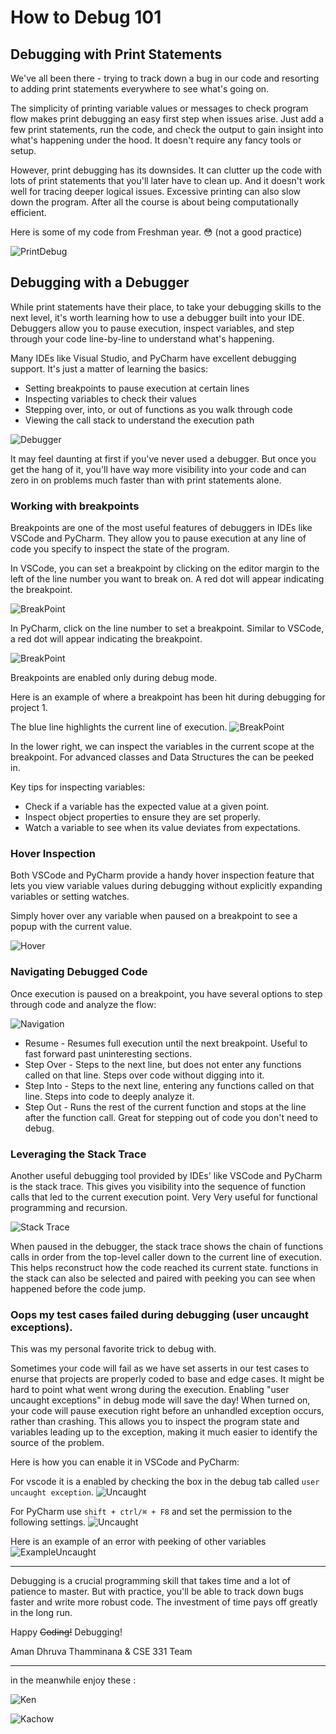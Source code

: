 # How to Debug 101

## Debugging with Print Statements

We've all been there - trying to track down a bug in our code and resorting to adding print statements everywhere to see what's going on.

The simplicity of printing variable values or messages to check program flow makes print debugging an easy first step when issues arise. Just add a few print statements, run the code, and check the output to gain insight into what's happening under the hood. It doesn't require any fancy tools or setup.

However, print debugging has its downsides. It can clutter up the code with lots of print statements that you'll later have to clean up. And it doesn't work well for tracing deeper logical issues. Excessive printing can also slow down the program. After all the course is about being computationally efficient.

Here is some of my code from Freshman year. 😳
(not a good practice)

![PrintDebug](images/PrintDebug.png)

## Debugging with a Debugger

While print statements have their place, to take your debugging skills to the next level, it's worth learning how to use a debugger built into your IDE. Debuggers allow you to pause execution, inspect variables, and step through your code line-by-line to understand what's happening.

Many IDEs like Visual Studio, and PyCharm have excellent debugging support. It's just a matter of learning the basics:

* Setting breakpoints to pause execution at certain lines
* Inspecting variables to check their values
* Stepping over, into, or out of functions as you walk through code
* Viewing the call stack to understand the execution path

![Debugger](images/LabeledDebugger.jpeg)

It may feel daunting at first if you've never used a debugger. But once you get the hang of it, you'll have way more visibility into your code and can zero in on problems much faster than with print statements alone. 


### Working with breakpoints

Breakpoints are one of the most useful features of debuggers in IDEs like VSCode and PyCharm. They allow you to pause execution at any line of code you specify to inspect the state of the program.

In VSCode, you can set a breakpoint by clicking on the editor margin to the left of the line number you want to break on. A red dot will appear indicating the breakpoint.

![BreakPoint](images/VsCodeBreakpoint.png)

In PyCharm, click on the line number to set a breakpoint. Similar to VSCode, a red dot will appear indicating the breakpoint.

![BreakPoint](images/PyCharmBreakpoint.png)



Breakpoints are enabled only during debug mode.

Here is an example of where a breakpoint has been hit during debugging for project 1.


The blue line highlights the current line of execution. 
![BreakPoint](images/BreakPointHitPyCharm.png)


In the lower right, we can inspect the variables in the current scope at the breakpoint. For advanced classes and Data Structures the can be peeked in.

Key tips for inspecting variables:

* Check if a variable has the expected value at a given point.
* Inspect object properties to ensure they are set properly.
* Watch a variable to see when its value deviates from expectations.

### Hover Inspection
Both VSCode and PyCharm provide a handy hover inspection feature that lets you view variable values during debugging without explicitly expanding variables or setting watches.

Simply hover over any variable when paused on a breakpoint to see a popup with the current value.

![Hover](images/HoverInspection.png)


### Navigating Debugged Code
Once execution is paused on a breakpoint, you have several options to step through code and analyze the flow:

![Navigation](images/LabeledNavigation.jpeg)

* Resume - Resumes full execution until the next breakpoint. Useful to fast forward past uninteresting sections.
* Step Over - Steps to the next line, but does not enter any functions called on that line. Steps over code without digging into it.
* Step Into - Steps to the next line, entering any functions called on that line. Steps into code to deeply analyze it.
* Step Out - Runs the rest of the current function and stops at the line after the function call. Great for stepping out of code you don't need to debug.



### Leveraging the Stack Trace
Another useful debugging tool provided by IDEs' like VSCode and PyCharm is the stack trace. This gives you visibility into the sequence of function calls that led to the current execution point. Very Very useful for functional programming and recursion.

![Stack Trace](images/StackTrace.png)

When paused in the debugger, the stack trace shows the chain of functions calls in order from the top-level caller down to the current line of execution. This helps reconstruct how the code reached its current state. functions in the stack can also be selected and paired with peeking you can see when happened before the code jump.


### Oops my test cases failed during debugging (user uncaught exceptions).
This was my personal favorite trick to debug with.

Sometimes your code will fail as we have set asserts in our test cases to enurse that projects are properly coded to base and edge cases. It might be hard to point what went wrong during the execution. Enabling "user uncaught exceptions" in debug mode will save the day! When turned on, your code will pause execution right before an unhandled exception occurs, rather than crashing. This allows you to inspect the program state and variables leading up to the exception, making it much easier to identify the source of the problem.


Here is how you can enable it in VSCode and PyCharm:


For vscode it is a enabled by checking the box in the debug tab called `user uncaught exception`.
![Uncaught](images/vscodeUncaughtExceptions.png)

For PyCharm use `shift + ctrl/⌘ + F8` and set the permission to the following settings.
![Uncaught](images/BreakpointAnyExceptionSettings.png)


Here is an example of an error with peeking of other variables
![ExampleUncaught](images/uncaughtException.png)


---
Debugging is a crucial programming skill that takes time and a lot of patience to master. But with practice, you'll be able to track down bugs faster and write more robust code. The investment of time pays off greatly in the long run.


Happy ~~Coding!~~ Debugging!

Aman Dhruva Thamminana & CSE 331 Team

---



in the meanwhile enjoy these :

![Ken](images/DebugKen.png)


![Kachow](images/Kachow.png)

































